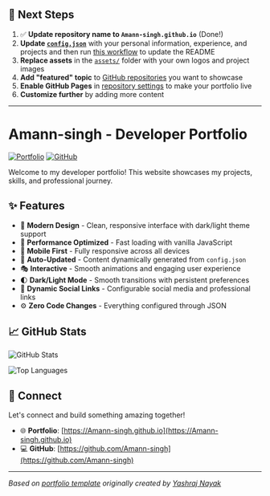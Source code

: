 ## 🚀 Next Steps

1. ✅ **Update repository name to `Amann-singh.github.io`** (Done!)
2. **Update [`config.json`](https://github.com/Amann-singh/Amann-singh.github.io/blob/main/config.json)** with your personal information, experience, and projects and then run [this workflow](https://github.com/Amann-singh/Amann-singh.github.io/actions/workflows/update-readme.yml) to update the README
3. **Replace assets** in the [`assets/`](https://github.com/Amann-singh/Amann-singh.github.io/tree/main/assets/) folder with your own logos and project images
4. **Add "featured" topic** to [GitHub repositories](https://github.com/Amann-singh?tab=repositories) you want to showcase
5. **Enable GitHub Pages** in [repository settings](https://github.com/Amann-singh/Amann-singh.github.io/settings/pages) to make your portfolio live
6. **Customize further** by adding more content

---

# Amann-singh - Developer Portfolio

<div align="left">
  
[![Portfolio](https://img.shields.io/badge/🌐_Visit_Portfolio-Live-brightgreen?style=for-the-badge)](https://Amann-singh.github.io)
[![GitHub](https://img.shields.io/badge/GitHub-Profile-181717?style=for-the-badge&logo=github)](https://github.com/Amann-singh)

</div>

Welcome to my developer portfolio! This website showcases my projects, skills, and professional journey.

## ✨ Features

- 🎨 **Modern Design** - Clean, responsive interface with dark/light theme support
- 🚀 **Performance Optimized** - Fast loading with vanilla JavaScript
- 📱 **Mobile First** - Fully responsive across all devices
- 🔄 **Auto-Updated** - Content dynamically generated from `config.json`
- 🎭 **Interactive** - Smooth animations and engaging user experience
- 🌓 **Dark/Light Mode** - Smooth transitions with persistent preferences
- 🔗 **Dynamic Social Links** - Configurable social media and professional links
- ⚙️ **Zero Code Changes** - Everything configured through JSON

## 📈 GitHub Stats

<div align="left">

![GitHub Stats](https://github-readme-stats.vercel.app/api?username=Amann-singh&theme=dark&hide_border=true&include_all_commits=true&count_private=true)

![Top Languages](https://github-readme-stats.vercel.app/api/top-langs/?username=Amann-singh&theme=dark&hide_border=true&include_all_commits=true&count_private=true&layout=compact)

</div>

## 🤝 Connect

Let's connect and build something amazing together!

- 🌐 **Portfolio**: [https://Amann-singh.github.io](https://Amann-singh.github.io)
- 💻 **GitHub**: [https://github.com/Amann-singh](https://github.com/Amann-singh)

---

*Based on [portfolio template](https://github.com/yashrajnayak/developer-portfolio) originally created by [Yashraj Nayak](https://github.com/yashrajnayak)*